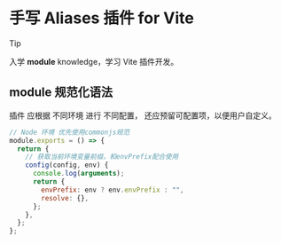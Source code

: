 # 手写 Aliases 插件 for Vite

> [!TIP]
> 入学 **module** knowledge，学习 Vite 插件开发。

## module 规范化语法

插件 应根据 不同环境 进行 不同配置， 还应预留可配置项，以便用户自定义。

```javascript
// Node 环境 优先使用commonjs规范
module.exports = () => {
  return {
    // 获取当前环境变量前缀，和envPrefix配合使用
    config(config, env) {
      console.log(arguments);
      return {
        envPrefix: env ? env.envPrefix : "",
        resolve: {},
      };
    },
  };
};
```
